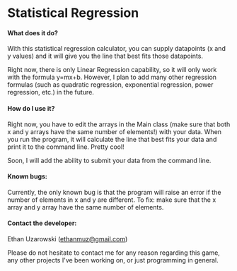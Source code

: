 # Statistical Regression

#### What does it do?

With this statistical regression calculator, you can supply datapoints (x and y values) and it will give you the line that best fits those datapoints.

Right now, there is only Linear Regression capability, so it will only work with the formula y=mx+b. However, I plan to add many other regression formulas (such as quadratic regression, exponential regression, power regression, etc.) in the future.

#### How do I use it?

Right now, you have to edit the arrays in the Main class (make sure that both x and y arrays have the same number of elements!) with your data. When you run the program, it will calculate the line that best fits your data and print it to the command line. Pretty cool!

Soon, I will add the ability to submit your data from the command line.

#### Known bugs:

Currently, the only known bug is that the program will raise an error if the number of elements in x and y are different. To fix: make sure that the x array and y array have the same number of elements.

#### Contact the developer:

Ethan Uzarowski (ethanmuz@gmail.com)

Please do not hesitate to contact me for any reason regarding this game, any other projects I've been working on, or just programming in general.
